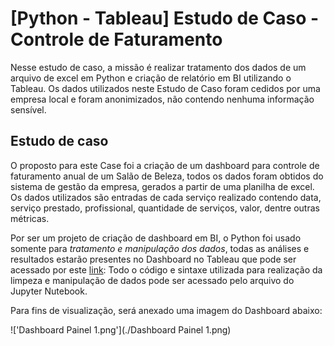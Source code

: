 # [Python - Tableau] Estudo de Caso - Controle de Faturamento

Nesse estudo de caso, a missão é realizar tratamento dos dados de um arquivo de excel em Python e
criação de relatório em BI utilizando o Tableau.
Os dados utilizados neste Estudo de Caso foram cedidos por uma empresa local e 
foram anonimizados, não contendo nenhuma informação sensível.

## Estudo de caso

O proposto para este Case foi a criação de um dashboard para controle de faturamento anual de um Salão de Beleza,
todos os dados foram obtidos do sistema de gestão da empresa, gerados a partir de uma planilha de excel.
Os dados utilizados são entradas de cada serviço realizado contendo data, serviço prestado, profissional, quantidade de serviços,
valor, dentre outras métricas.

Por ser um projeto de criação de dashboard em BI, o Python foi usado somente 
para *tratamento e manipulação dos dados*, todas as análises e resultados
estarão presentes no Dashboard no Tableau que pode ser acessado por este [link](https://public.tableau.com/app/profile/mmendes/viz/EstudodeCaso-ControledeFaturamento/Painel1):
Todo o código e sintaxe utilizada para realização da limpeza e manipulação de dados pode ser acessado pelo arquivo do Jupyter Nutebook.

Para fins de visualização, será anexado uma imagem do Dashboard abaixo:

!['Dashboard Painel 1.png'](./Dashboard Painel 1.png)
